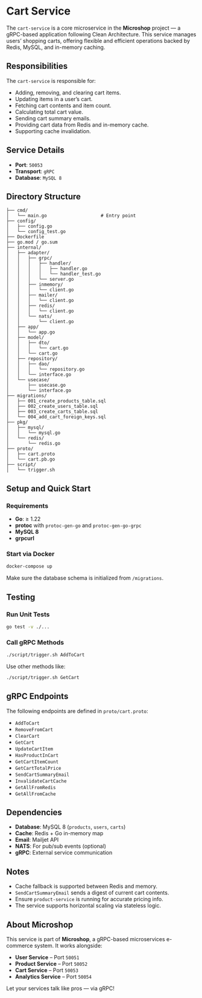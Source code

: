 # Cart Service

The `cart-service` is a core microservice in the **Microshop** project — a gRPC-based application following Clean Architecture. This service manages users’ shopping carts, offering flexible and efficient operations backed by Redis, MySQL, and in-memory caching.

## Responsibilities

The `cart-service` is responsible for:

* Adding, removing, and clearing cart items.
* Updating items in a user’s cart.
* Fetching cart contents and item count.
* Calculating total cart value.
* Sending cart summary emails.
* Providing cart data from Redis and in-memory cache.
* Supporting cache invalidation.

## Service Details

* **Port**: `50053`
* **Transport**: `gRPC`
* **Database**: `MySQL 8`

## Directory Structure

```
├── cmd/
│   └── main.go                    # Entry point
├── config/
│   ├── config.go
│   └── config_test.go
├── Dockerfile
├── go.mod / go.sum
├── internal/
│   ├── adapter/
│   │   ├── grpc/
│   │   │   ├── handler/
│   │   │   │   ├── handler.go
│   │   │   │   └── handler_test.go
│   │   │   └── server.go
│   │   ├── inmemory/
│   │   │   └── client.go
│   │   ├── mailer/
│   │   │   └── client.go
│   │   ├── redis/
│   │   │   └── client.go
│   │   └── nats/
│   │       └── client.go
│   ├── app/
│   │   └── app.go
│   ├── model/
│   │   ├── dto/
│   │   │   └── cart.go
│   │   └── cart.go
│   ├── repository/
│   │   ├── dao/
│   │   │   └── repository.go
│   │   └── interface.go
│   └── usecase/
│       ├── usecase.go
│       └── interface.go
├── migrations/
│   ├── 001_create_products_table.sql
│   ├── 002_create_users_table.sql
│   ├── 003_create_carts_table.sql
│   └── 004_add_cart_foreign_keys.sql
├── pkg/
│   ├── mysql/
│   │   └── mysql.go
│   └── redis/
│       └── redis.go
├── proto/
│   ├── cart.proto
│   └── cart.pb.go
├── script/
│   └── trigger.sh
```

## Setup and Quick Start

### Requirements

* **Go**: ≥ 1.22
* **protoc** with `protoc-gen-go` and `protoc-gen-go-grpc`
* **MySQL 8**
* **grpcurl**

### Start via Docker

```bash
docker-compose up
```

Make sure the database schema is initialized from `/migrations`.

## Testing

### Run Unit Tests

```bash
go test -v ./...
```

### Call gRPC Methods

```bash
./script/trigger.sh AddToCart
```

Use other methods like:

```bash
./script/trigger.sh GetCart
```

## gRPC Endpoints

The following endpoints are defined in `proto/cart.proto`:

* `AddToCart`
* `RemoveFromCart`
* `ClearCart`
* `GetCart`
* `UpdateCartItem`
* `HasProductInCart`
* `GetCartItemCount`
* `GetCartTotalPrice`
* `SendCartSummaryEmail`
* `InvalidateCartCache`
* `GetAllFromRedis`
* `GetAllFromCache`

## Dependencies

* **Database**: MySQL 8 (`products`, `users`, `carts`)
* **Cache**: Redis + Go in-memory map
* **Email**: Mailjet API
* **NATS**: For pub/sub events (optional)
* **gRPC**: External service communication

## Notes

* Cache fallback is supported between Redis and memory.
* `SendCartSummaryEmail` sends a digest of current cart contents.
* Ensure `product-service` is running for accurate pricing info.
* The service supports horizontal scaling via stateless logic.

## About Microshop

This service is part of **Microshop**, a gRPC-based microservices e-commerce system. It works alongside:

* **User Service** – Port `50051`
* **Product Service** – Port `50052`
* **Cart Service** – Port `50053`
* **Analytics Service** – Port `50054`

Let your services talk like pros — via gRPC! 
